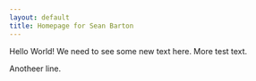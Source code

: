 ```yaml
---
layout: default
title: Homepage for Sean Barton
---
```


Hello World! We need to see some new text here. More test text.

Anotheer line.
